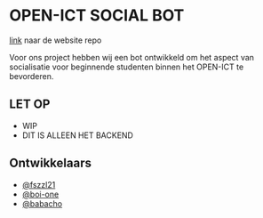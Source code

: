 
# OPEN-ICT SOCIAL BOT

[link](https://github.com/boi-one/open-ict-social-bot-website) naar de website repo

Voor ons project hebben wij een bot ontwikkeld om het aspect van socialisatie voor beginnende studenten binnen het OPEN-ICT te bevorderen.

## LET OP 
- WIP 
- DIT IS ALLEEN HET BACKEND

## Ontwikkelaars

- [@fszzl21](https://www.github.com/fszzl21)
- [@boi-one](https://github.com/boi-one)
- [@babacho](https://github.com/babacho)
